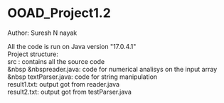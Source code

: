 # OOAD_Project1.2
Author: Suresh N nayak

All the code is run on Java version "17.0.4.1"  
Project structure:  
src : contains all the source code   
    &nbsp &nbspreader.java: code for numerical analisys on the input array  
    &nbsp textParser.java: code for string manipulation  
result1.txt: output got from reader.java  
result2.txt: output got from testParser.java  

